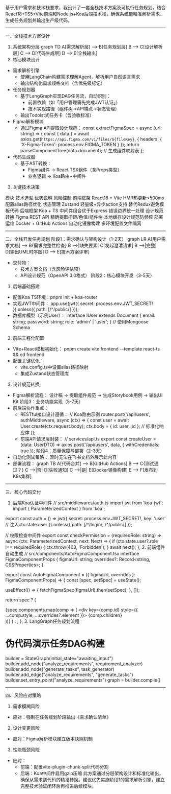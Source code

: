 
基于用户需求和技术栈要求，我设计了一套全栈技术方案及可执行任务规划，结合React18+TS5+Vite前端和Node.js+Koa后端技术栈，确保系统能精准解析需求、生成任务规划并输出生产级代码。

---
一、全栈技术方案设计
1. 系统架构分层
graph TD
    A[需求解析层] --> B[任务规划层]
    B --> C[设计解析层]
    C --> D[代码生成层]
    D --> E[全栈输出]
2. 核心模块设计
- 需求解析引擎
  - 使用LangChain构建需求理解Agent，解析用户自然语言需求
  - 输出结构化需求规格文档（含优先级标记）
- 任务规划器
  - 基于LangGraph实现DAG任务流，自动识别：
    - 前置依赖（如「用户管理需先完成JWT认证」）
    - 技术实现路径（组件树→API端点→状态管理）
  - 输出Todoist式任务卡（含验收标准）
- Figma解析模块
  - 通过Figma API提取设计规范：
const extractFigmaSpec = async (url: string) => {
  const { data } = await axios.get(`https://api.figma.com/v1/files/${fileKey}`, {
    headers: { 'X-Figma-Token': process.env.FIGMA_TOKEN }
  });
  return parseComponentTree(data.document); // 生成组件映射表
};
- 代码生成器
  - 基于AST转换：
    - Figma组件 → React TSX组件（含Props类型）
    - 业务逻辑 → Koa路由+中间件
3. 关键技术决策

模块
技术选型
优势说明
风险控制
前端框架
React18 + Vite
HMR热更新<500ms
配置alias路径优化
状态管理
Zustand
轻量级+异步action支持
替代Redux避免模板代码
后端框架
Koa + TS
中间件组合优于Express
错误边界统一处理
设计规范转换
Figma REST API
精确提取间距/色值/组件树
本地缓存设计规范防频控
部署运维
Docker + GitHub Actions
自动化镜像构建
多环境配置文件隔离

---
二、全栈开发任务规划
阶段1：需求确认与架构设计（1-2天）​
graph LR
    A[用户需求文档] --> B{需求完整性检查}
    B -->|缺失要素| C[发起澄清请求]
    B -->|完整| D[输出UML时序图]
    D --> E[技术方案评审]
- 交付物​：
  - 技术方案文档（含风险评估项）
  - API设计规范（OpenAPI 3.0格式）
阶段2：核心模块开发（3-5天）​
1. 后端基础搭建
  - 配置Koa TS环境：pnpm init + koa-router
  - 实现JWT中间件：
app.use(jwt({ secret: process.env.JWT_SECRET! }).unless({ path: [/^\/public/] }));
  - 数据库模型（示例User）：
interface IUser extends Document {
  email: string;
  password: string;
  role: 'admin' | 'user';
} // 使用Mongoose Schema
2. 前端工程化配置
  - Vite+React模板初始化：
pnpm create vite frontend --template react-ts && cd frontend
  - 配置关键优化：
    - vite.config.ts中设置alias路径映射
    - 集成Zustand状态管理库
3. 设计规范转换
  - Figma解析流程：
设计稿 → 提取组件规范 → 生成Storybook用例 → 输出UI Kit
阶段3：业务功能实现（5-7天）​
- 前后端协作重点​：
  - RESTful接口设计遵循：
// Koa路由示例
router.post('/api/users', authMiddleware, async (ctx) => {
  const user = await User.create(ctx.request.body);
  ctx.body = { id: user._id }; // 标准化响应体
});
  - 前端API请求层封装：
// services/api.ts
export const createUser = (data: UserDTO) =>
  axios.post('/api/users', data, { withCredentials: true });
阶段4：质量保障与部署（2-3天）​
- 自动化测试策略​：
暂时无法在飞书文档外展示此内容
- 部署流程​：
graph TB
  A[代码合并] --> B[GitHub Actions]
  B --> C{测试通过？}
  C -->|否| D[失败通知]
  C -->|是| E[Docker镜像构建]
  E --> F[发布到K8s集群]

---
三、核心代码交付
1. 后端Koa认证中间件
// src/middlewares/auth.ts
import jwt from 'koa-jwt';
import { ParameterizedContext } from 'koa';

export const auth = () =>
  jwt({
    secret: process.env.JWT_SECRET!,
    key: 'user' // 注入ctx.state.user
  }).unless({
    path: [/^\/login/, /^\/public/]
  });

// 权限检查中间件
export const checkPermission = (requiredRole: string) =>
  async (ctx: ParameterizedContext, next: Next) => {
    if (ctx.state.user?.role !== requiredRole) {
      ctx.throw(403, 'Forbidden');
    }
    await next();
  };
2. 前端组件自动生成
// src/components/AutoFigmaComponent.tsx
interface FigmaComponentProps {
  figmaUrl: string;
  overrides?: Record<string, CSSProperties>;
}

export const AutoFigmaComponent = ({ figmaUrl, overrides }: FigmaComponentProps) => {
  const [spec, setSpec] = useState<FigmaSpec>();

  useEffect(() => {
    fetchFigmaSpec(figmaUrl).then(setSpec);
  }, []);

  return spec ? (
    <div className={styles.wrapper} style={overrides?.wrapper}>
      {spec.components.map(comp => (
        <div key={comp.id} style={{ ...comp.style, ...overrides?.element }}>
          {comp.children}
        </div>
      ))}
    </div>
  ) : <Loading />;
};
3. LangGraph任务规划流程
# 伪代码演示任务DAG构建
builder = StateGraph(initial_state="awaiting_input")
builder.add_node("analyze_requirements", requirement_analyzer)
builder.add_node("generate_tasks", task_generator)
builder.add_edge("analyze_requirements", "generate_tasks")
builder.set_entry_point("analyze_requirements")
graph = builder.compile()

---
四、风险应对策略
1. 需求模糊风险
  - 应对：强制在任务规划阶段输出《需求确认清单》
2. 设计变更风险
  - 应对：Figma解析模块建立版本快照机制
3. 性能瓶颈风险
  - 应对：
    - 前端：配置vite-plugin-chunk-split代码分割
    - 后端：Koa中间件启用gzip压缩
此方案通过分层架构设计和标准化输出，确保从需求到代码的精准转换。建议优先实施阶段1的需求解析引擎，建立完整技术验证闭环后再推进后续模块。